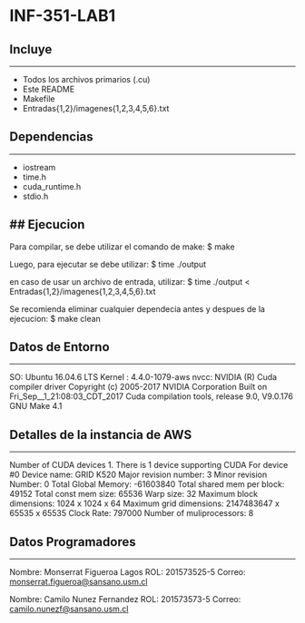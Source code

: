 # INF-351-LAB1


## Incluye
---
* Todos los archivos primarios (.cu)
* Este README
* Makefile
* Entradas{1,2}/imagenes{1,2,3,4,5,6}.txt

## Dependencias
---
* iostream
* time.h
* cuda_runtime.h
* stdio.h

## Ejecucion
---
Para compilar, se debe utilizar el comando de make:
$ make

Luego, para ejecutar se debe utilizar:
$ time ./output

en caso de usar un archivo de entrada, utilizar:
$ time ./output < Entradas{1,2}/imagenes{1,2,3,4,5,6}.txt

Se recomienda eliminar cualquier dependecia antes y despues de la ejecucion:
$ make clean

## Datos de Entorno
---
SO: Ubuntu 16.04.6 LTS 
Kernel : 4.4.0-1079-aws
nvcc: NVIDIA (R) Cuda compiler driver
Copyright (c) 2005-2017 NVIDIA Corporation
Built on Fri_Sep__1_21:08:03_CDT_2017
Cuda compilation tools, release 9.0, V9.0.176
GNU Make 4.1


## Detalles de la instancia de AWS
---
Number of CUDA devices 1.
There is 1 device supporting CUDA
For device #0
Device name:                GRID K520
Major revision number:      3
Minor revision Number:      0
Total Global Memory:        -61603840
Total shared mem per block: 49152
Total const mem size:       65536
Warp size:                  32
Maximum block dimensions:   1024 x 1024 x 64
Maximum grid dimensions:    2147483647 x 65535 x 65535
Clock Rate:                 797000
Number of muliprocessors:   8

## Datos Programadores
---
Nombre:	Monserrat Figueroa Lagos
ROL: 201573525-5
Correo:	monserrat.figueroa@sansano.usm.cl

Nombre:	Camilo Nunez Fernandez
ROL: 	201573573-5
Correo:	camilo.nunezf@sansano.usm.cl
